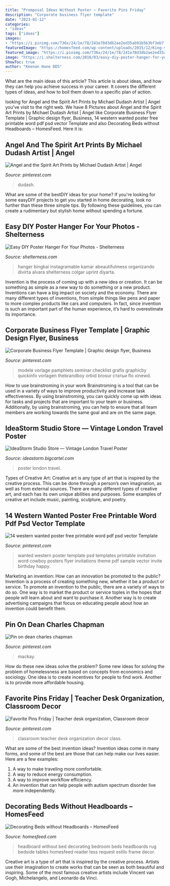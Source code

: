 ```yaml
---
title: "Promposal Ideas Without Poster ~ Favorite Pins Friday"
description: "Corporate business flyer template"
date: "2023-01-12"
categories:
- "ideas"
tags: ["ideas"]
images:
- "https://i.pinimg.com/736x/24/1e/78/241e78d3db2ae2ed35ab91b5b3bf3eb7.jpg"
featuredImage: "https://homesfeed.com/wp-content/uploads/2015/12/King-sized-modern-bed-without-headboard-round-top-bedside-tables-in-black-finish-wall-mounted-bookshelf-in-white-red-rund-bedroom-rug-and-small-white-bedroom-mat.jpg"
featured_image: "https://i.pinimg.com/736x/24/1e/78/241e78d3db2ae2ed35ab91b5b3bf3eb7.jpg"
image: "https://i.shelterness.com/2016/03/easy-diy-poster-hanger-for-your-photos-4-750x1125.jpg"
ShowToc: true
author: "Keenan Hane DDS"
---
```



What are the main ideas of this article?
This article is about ideas, and how they can help you achieve success in your career. It covers the different types of ideas, and how to boil them down to a specific plan of action.

	

		
looking for Angel and the Spirit Art Prints by Michael Dudash Artist | Angel you've visit to the right web. We have 8 Pictures about Angel and the Spirit Art Prints by Michael Dudash Artist | Angel like Corporate Business Flyer Template | Graphic design flyer, Business, 14 western wanted poster free printable word pdf psd vector Template and also Decorating Beds without Headboards – HomesFeed. Here it is:
		
    
## Angel And The Spirit Art Prints By Michael Dudash Artist | Angel

<img loading=lazy src="https://i.pinimg.com/736x/c6/70/90/c67090c4be799f771af685e5af626c35.jpg" onerror="this.onerror=null;this.src='https://tse3.mm.bing.net/th?id=OIP.-7s5Jwv3Fsc_Dd1MWo7qsgHaJ3&amp;pid=15.1';" alt="Angel and the Spirit Art Prints by Michael Dudash Artist | Angel">

_Source: pinterest.com_

>dudash. 

	

What are some of the bestDIY ideas for your home?
If you're looking for some easyDIY projects to get you started in home decorating, look no further than these three simple tips. By following these guidelines, you can create a rudimentary but stylish home without spending a fortune.

    
## Easy DIY Poster Hanger For Your Photos - Shelterness

<img loading=lazy src="https://i.shelterness.com/2016/03/easy-diy-poster-hanger-for-your-photos-4-750x1125.jpg" onerror="this.onerror=null;this.src='https://tse4.mm.bing.net/th?id=OIP.RnvU9Zi2p9NLki8-GMvUJgHaLH&amp;pid=15.1';" alt="Easy DIY Poster Hanger For Your Photos - Shelterness">

_Source: shelterness.com_

>hanger bingkai instagramable kamar abeautifulmess organizando divirta alvara shelterness colgar uprint diyarta. 

	

Invention is the process of coming up with a new idea or creation. It can be something as simple as a new way to do something or a new product. Inventions can have a big impact on society and the economy. There are many different types of inventions, from simple things like pens and paper to more complex products like cars and computers. In fact, since invention is such an important part of the human experience, it’s hard to overestimate its importance.

    
## Corporate Business Flyer Template | Graphic Design Flyer, Business

<img loading=lazy src="https://i.pinimg.com/736x/d0/41/f8/d041f8de2842d98c4c836377c1d1ee08.jpg" onerror="this.onerror=null;this.src='https://tse1.mm.bing.net/th?id=OIP.zmt_gjYefuipdyplvipoMQHaKJ&amp;pid=15.1';" alt="Corporate Business Flyer Template | Graphic design flyer, Business">

_Source: pinterest.com_

>modele vorlage pamphlets seminar checklist grafis graphicby quickinfo vorlagen thebrandboy orbid brosur статьи flo xinewd. 

	

How to use brainstroming in your work
Brainstroming is a tool that can be used in a variety of ways to improve productivity and increase task effectiveness. By using brainstroming, you can quickly come up with ideas for tasks and projects that are important to your team or business. Additionally, by using brainstroming, you can help to ensure that all team members are working towards the same goal and are on the same page.

    
## IdeaStorm Studio Store — Vintage London Travel Poster

<img loading=lazy src="https://assets.bigcartel.com/product_images/134908248/vintage_london_update_2014_Print!.jpg?auto=format&amp;fit=max&amp;h=1000&amp;w=1000" onerror="this.onerror=null;this.src='https://tse3.mm.bing.net/th?id=OIP.DaknSNz1wEMYa9M0xj2npgHaJ4&amp;pid=15.1';" alt="IdeaStorm Studio Store — Vintage London Travel Poster">

_Source: ideastorm.bigcartel.com_

>poster london travel. 

	

Types of Creative Art:
Creative art is any type of art that is inspired by the creative process. This can be done through a person’s own imagination, as well as from external sources. There are many different types of creative art, and each has its own unique abilities and purposes. Some examples of creative art include music, painting, sculpture, and poetry.

    
## 14 Western Wanted Poster Free Printable Word Pdf Psd Vector Template

<img loading=lazy src="https://i.pinimg.com/736x/b6/47/86/b64786d55f25897301886bef373c3b4e.jpg" onerror="this.onerror=null;this.src='https://tse4.mm.bing.net/th?id=OIP.T7TeTEwaOR2sKkvGRG2ZZwHaJ8&amp;pid=15.1';" alt="14 western wanted poster free printable word pdf psd vector Template">

_Source: pinterest.com_

>wanted western poster template psd templates printable invitation word cowboy posters flyer invitations theme pdf sample vector invite birthday happy. 

	

Marketing an invention: How can an innovation be promoted to the public?
Invention is a process of creating something new, whether it be a product or service. To promote an invention to the public, there are a variety of ways to do so. One way is to market the product or service toples in the hopes that people will learn about and want to purchase it. Another way is to create advertising campaigns that focus on educating people about how an invention could benefit them.

    
## Pin On Dean Charles Chapman

<img loading=lazy src="https://i.pinimg.com/736x/24/1e/78/241e78d3db2ae2ed35ab91b5b3bf3eb7.jpg" onerror="this.onerror=null;this.src='https://tse3.mm.bing.net/th?id=OIP.zO1waf1LykQDdo7WbAS-PgHaHE&amp;pid=15.1';" alt="Pin on dean charles chapman">

_Source: pinterest.com_

>mackay. 

	

How do these new ideas solve the problem?
Some new ideas for solving the problem of homelessness are based on concepts from economics and sociology. One idea is to create incentives for people to find work. Another is to provide more affordable housing.

    
## Favorite Pins Friday | Teacher Desk Organization, Classroom Decor

<img loading=lazy src="https://i.pinimg.com/736x/46/01/42/4601429e137d19dd25c522180a9f1eb9--classroom-organization-classroom-decor.jpg" onerror="this.onerror=null;this.src='https://tse4.mm.bing.net/th?id=OIP.sKE2k-6Cyxols_m9GG-KLgHaJ3&amp;pid=15.1';" alt="Favorite Pins Friday | Teacher desk organization, Classroom decor">

_Source: pinterest.com_

>classroom teacher desk organization decor class. 

	

What are some of the best invention ideas?
Invention ideas come in many forms, and some of the best are those that can help make our lives easier. Here are a few examples: 
1. A way to make traveling more comfortable. 
2. A way to reduce energy consumption. 
3. A way to improve workflow efficiency. 
4. An invention that can help people with autism spectrum disorder live more independently.

    
## Decorating Beds Without Headboards – HomesFeed

<img loading=lazy src="https://homesfeed.com/wp-content/uploads/2015/12/King-sized-modern-bed-without-headboard-round-top-bedside-tables-in-black-finish-wall-mounted-bookshelf-in-white-red-rund-bedroom-rug-and-small-white-bedroom-mat.jpg" onerror="this.onerror=null;this.src='https://tse1.mm.bing.net/th?id=OIP.kUHUogVlvsM9uwbd0hoG1QHaF7&amp;pid=15.1';" alt="Decorating Beds without Headboards – HomesFeed">

_Source: homesfeed.com_

>headboard without bed decorating bedroom beds headboards rug bedside tables homesfeed reader less request estilo frame decor. 

	

Creative art is a type of art that is inspired by the creative process. Artists use their imagination to create works that can be seen as both beautiful and inspiring. Some of the most famous creative artists include Vincent van Gogh, Michelangelo, and Leonardo da Vinci.

